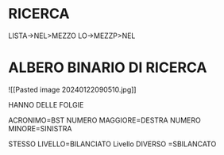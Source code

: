 # RICERCA

LISTA->NEL>MEZZO
LO->MEZZP>NEL

# ALBERO BINARIO DI RICERCA

![[Pasted image 20240122090510.jpg]]
 
HANNO DELLE FOLGIE

ACRONIMO=BST
NUMERO MAGGIORE=DESTRA
NUMERO MINORE=SINISTRA

STESSO LIVELLO=BILANCIATO
Livello DIVERSO =SBILANCATO
